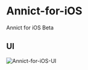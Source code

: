 # Annict-for-iOS
Annict for iOS Beta

## UI

![Annict-for-iOS-UI](http://imgur.com/a/pSAKu "Annict-for-iOS-UI")
